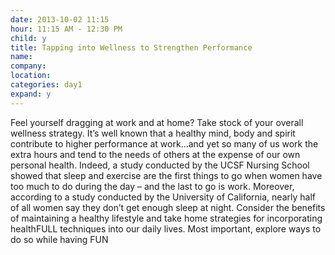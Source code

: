 ```yaml
---
date: 2013-10-02 11:15
hour: 11:15 AM - 12:30 PM
child: y
title: Tapping into Wellness to Strengthen Performance
name:
company:
location: 
categories: day1
expand: y
---
```

Feel yourself dragging at work and at home? Take stock of your overall wellness strategy. It’s well known that a healthy mind, body and spirit contribute to higher performance at work…and yet so many of us work the extra hours and tend to the needs of others at the expense of our own personal health. Indeed, a study conducted by the UCSF Nursing School showed that sleep and exercise are the first things to go when women have too much to do during the day – and the last to go is work. Moreover, according to a study conducted by the University of California, nearly half of all women say they don’t get enough sleep at night. Consider the benefits of maintaining a healthy lifestyle and take home strategies for incorporating healthFULL techniques into our daily lives. Most important, explore ways to do so while having FUN